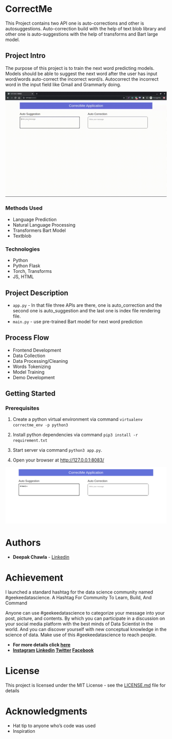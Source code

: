 # CorrectMe
This Project contains two API one is auto-corrections and other is autosuggestions.
Auto-correction build with the help of text blob library and other one is auto-suggestions with the help of transforms and Bart large model.

## Project Intro

The purpose of this project is to train the next word predicting models. Models should be able to suggest the next word after the user has input word/words auto-correct the incorrect word/s.
Autocorrect the incorrect word in the input field like Gmail and Grammarly doing.

![CorrectMe](correctme.gif)

### Methods Used
* Language Prediction
* Natural Language Processing
* Transformers Bart Model
* Textblob

### Technologies
* Python
* Python Flask
* Torch, Transforms
* JS, HTML

## Project Description
* `app.py` - In that file three APIs are there, one is auto_correction and the second one is auto_suggestion and the last one is index file rendering file.
* `main.py` - use pre-trained Bart model for next word prediction

## Process Flow
- Frontend Development
- Data Collection
- Data Processing/Cleaning
- Words Tokenizing
- Model Training
- Demo Development

## Getting Started

### Prerequisites
1. Create a python virtual environment via command
`virtualenv correctme_env -p python3`

2. Install python dependencies via command
`pip3 install -r requirement.txt`

3. Start server via command `python3 app.py`.

4. Open your browser at http://127.0.0.1:8083/

[![Watch the video](screen_shot_app.png)](https://youtu.be/WMfD9X--gys)

# Authors

* **Deepak Chawla** - [Linkedin](https://www.linkedin.com/in/deepakchawla1307/)

# Achievement

I launched a standard hashtag for the data science
community named #geekeedatascience. A Hashtag For Community To Learn, Build, And Command

Anyone can use #geekeedatascience to categorize your message into your post, picture, and contents. By which you can participate in a discussion on your social media platform with the best minds of Data Scientist in the world. And you can discover yourself with new conceptual knowledge in the science of data. Make use of this #geekeedatascience to reach people.

* **For more details click [here](https://geekeedatascience.com/)**
* **[Instagram](https://www.instagram.com/geekeedatascience/)
[Linkedin](https://www.linkedin.com/in/geekeedatascience/) [Twitter](https://twitter.com/GDatascience)
[Facebook](https://www.facebook.com/Geekeedatascience-105980804425336)**


# License

This project is licensed under the MIT License - see the [LICENSE.md](LICENSE.md) file for details

# Acknowledgments

* Hat tip to anyone who’s code was used
* Inspiration
